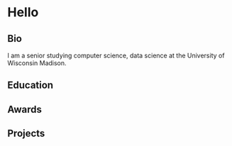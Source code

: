 # Hello
## Bio
I am a senior studying computer science, data science at the University of Wisconsin Madison. 
## Education
## Awards
## Projects

